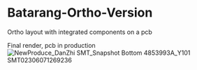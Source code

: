 # Batarang-Ortho-Version
Ortho layout with integrated components on a pcb

Final render, pcb in production
![NewProduce_DanZhi SMT_Snapshot Bottom 4853993A_Y101 SMT02306071269236](https://github.com/protieusz/Batarang-Ortho-Version/assets/118025702/22910ef7-af52-4b44-a781-780c86707a84)

